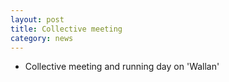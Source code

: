 ```yaml
---
layout: post
title: Collective meeting
category: news
---
```


* Collective meeting and running day on 'Wallan'
